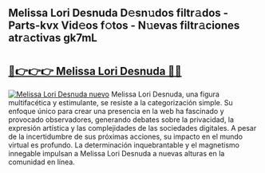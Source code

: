 ## Melissa Lori Desnuda D𝚎sn𝚞dos filtr𝚊dos - Parts-kvx Vid𝚎os f𝚘tos - N𝚞evas filtr𝚊ciones atr𝚊ctivas gk7mL

# <h2><a href="http://mbbbqj.tromn.icu/?c=Melissa+Lori+Desnuda">🔗👉👉👉 Melissa Lori Desnuda 🔗🔗</a></h2>

[![Melissa Lori Desnuda nuevo](https://i.imgur.com/pEAQMta.gif)](http://mbbbqj.tromn.icu/?c=Melissa+Lori+Desnuda)
Melissa Lori Desnuda, una figura multifacética y estimulante, se resiste a la categorización simple. Su enfoque único para crear una presencia en la web ha fascinado y provocado observadores, generando debates sobre la privacidad, la expresión artística y las complejidades de las sociedades digitales. A pesar de la incertidumbre de sus próximas acciones, su impacto en el mundo virtual es profundo. La determinación inquebrantable y el magnetismo innegable impulsan a Melissa Lori Desnuda a nuevas alturas en la comunidad en línea.

